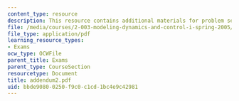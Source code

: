 ```yaml
---
content_type: resource
description: This resource contains additional materials for problem set 2's solution.
file: /media/courses/2-003-modeling-dynamics-and-control-i-spring-2005/bbde90800250f9c0c1cd1bc4e9c42981_addendum2.pdf
file_type: application/pdf
learning_resource_types:
- Exams
ocw_type: OCWFile
parent_title: Exams
parent_type: CourseSection
resourcetype: Document
title: addendum2.pdf
uid: bbde9080-0250-f9c0-c1cd-1bc4e9c42981
---
```


